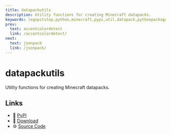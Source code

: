 ```yaml
---
title: datapackutils
description: Utility functions for creating Minecraft datapacks.
keywords: legopitstop,python,minecraft,pypi,util,datapack,pythonpackage
prev:
  text: accentcolordetect
  link: /accentcolordetect/
next:
  text: jsonpack
  link: /jsonpack/
---
```


# datapackutils

Utility functions for creating Minecraft datapacks.

## Links

- :pie: [PyPI](https://pypi.org/project/datapackutils)
- :file_folder: [Download](https://github.com/legopitstop/datapackutils/releases)
- :gear: [Source Code](https://github.com/legopitstop/datapackutils)
